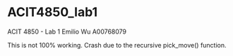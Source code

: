 # ACIT4850_lab1
ACIT 4850 - Lab 1
Emilio Wu
A00768079

This is not 100% working. Crash due to the recursive pick_move() function.
